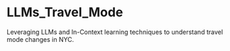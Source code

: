# LLMs_Travel_Mode
Leveraging LLMs and In-Context learning techniques to understand travel mode changes in NYC.
